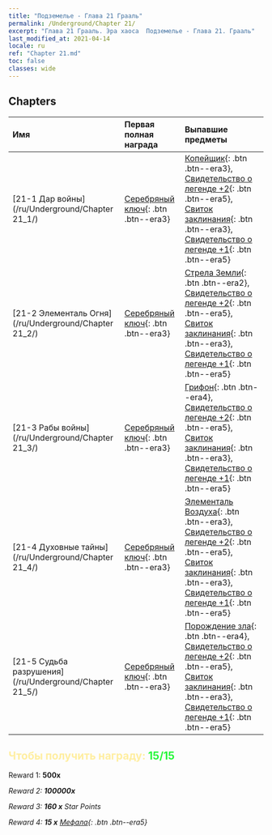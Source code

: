 ```yaml
---
title: "Подземелье - Глава 21 Грааль"
permalink: /Underground/Chapter 21/
excerpt: "Глава 21 Грааль. Эра хаоса  Подземелье - Глава 21. Грааль"
last_modified_at: 2021-04-14
locale: ru
ref: "Chapter 21.md"
toc: false
classes: wide
---
```


## Chapters

  | Имя |  Первая полная награда | Выпавшие предметы |
  |:------------|:------------|:------------| 
  | [21-1 Дар войны](/ru/Underground/Chapter 21_1/) | [Серебряный ключ](/ru/Items/con_693/){: .btn .btn--era3} | [Копейщик](/ru/Items/unt_190/){: .btn .btn--era3}, [Свидетельство о легенде +2](/ru/Items/mat_81/){: .btn .btn--era5}, [Свиток заклинания](/ru/Items/con_694/){: .btn .btn--era3}, [Свидетельство о легенде +1](/ru/Items/mat_74/){: .btn .btn--era5} |
  | [21-2 Элементаль Огня](/ru/Underground/Chapter 21_2/) | [Серебряный ключ](/ru/Items/con_693/){: .btn .btn--era3} | [Стрела Земли](/ru/Items/her_464/){: .btn .btn--era2}, [Свидетельство о легенде +2](/ru/Items/mat_81/){: .btn .btn--era5}, [Свиток заклинания](/ru/Items/con_694/){: .btn .btn--era3}, [Свидетельство о легенде +1](/ru/Items/mat_74/){: .btn .btn--era5} |
  | [21-3 Рабы войны](/ru/Underground/Chapter 21_3/) | [Серебряный ключ](/ru/Items/con_693/){: .btn .btn--era3} | [Грифон](/ru/Items/unt_192/){: .btn .btn--era4}, [Свидетельство о легенде +2](/ru/Items/mat_81/){: .btn .btn--era5}, [Свиток заклинания](/ru/Items/con_694/){: .btn .btn--era3}, [Свидетельство о легенде +1](/ru/Items/mat_74/){: .btn .btn--era5} |
  | [21-4 Духовные тайны](/ru/Underground/Chapter 21_4/) | [Серебряный ключ](/ru/Items/con_693/){: .btn .btn--era3} | [Элементаль Воздуха](/ru/Items/her_448/){: .btn .btn--era3}, [Свидетельство о легенде +2](/ru/Items/mat_81/){: .btn .btn--era5}, [Свиток заклинания](/ru/Items/con_694/){: .btn .btn--era3}, [Свидетельство о легенде +1](/ru/Items/mat_74/){: .btn .btn--era5} |
  | [21-5 Судьба разрушения](/ru/Underground/Chapter 21_5/) | [Серебряный ключ](/ru/Items/con_693/){: .btn .btn--era3} | [Порождение зла](/ru/Items/unt_230/){: .btn .btn--era4}, [Свидетельство о легенде +2](/ru/Items/mat_81/){: .btn .btn--era5}, [Свиток заклинания](/ru/Items/con_694/){: .btn .btn--era3}, [Свидетельство о легенде +1](/ru/Items/mat_74/){: .btn .btn--era5} |


## <span style="color: #ffeea0">Чтобы получить награду: </span><span style="color: #27f73a">15/15</span>

 Reward 1:  **500x** <i class="fas fa-gem"/>

 Reward 2:  **100000x** <i class="fas fa-coins"/>

 Reward 3: **160 x** Star Points

 Reward 4: **15 x** [Мефала](/ru/Items/her_367/){: .btn .btn--era5}

